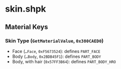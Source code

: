 # skin.shpk

## Material Keys

### Skin Type (`GetMaterialValue`, `0x380CAED0`)

- Face (`…Face`, `0xF5673524`): defines `PART_FACE`
- Body (`…Body`, `0x2BDB45F1`): defines `PART_BODY`
- Body, with hair (`0x57FF3B64`): defines `PART_BODY_HRO`
